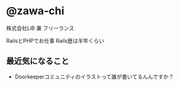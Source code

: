 # @zawa-chi

株式会社LiB 兼 フリーランス

RailsとPHPでお仕事
Rails歴は半年くらい

## 最近気になること

- Doorkeeperコミュニティのイラストって誰が書いてるんんですか？
